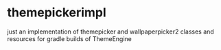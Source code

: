 # themepickerimpl

just an implementation of themepicker and wallpaperpicker2 classes and resources for gradle builds of ThemeEngine